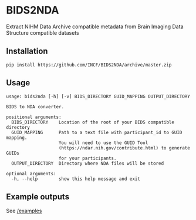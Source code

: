 # BIDS2NDA
Extract NIHM Data Archive compatible metadata from Brain Imaging Data Structure compatible datasets

## Installation


    pip install https://github.com/INCF/BIDS2NDA/archive/master.zip


## Usage

    usage: bids2nda [-h] [-v] BIDS_DIRECTORY GUID_MAPPING OUTPUT_DIRECTORY

    BIDS to NDA converter.

    positional arguments:
      BIDS_DIRECTORY    Location of the root of your BIDS compatible directory
      GUID_MAPPING      Path to a text file with participant_id to GUID mapping.
                        You will need to use the GUID Tool
                        (https://ndar.nih.gov/contribute.html) to generate GUIDs
                        for your participants.
      OUTPUT_DIRECTORY  Directory where NDA files will be stored

    optional arguments:
      -h, --help        show this help message and exit
      

## Example outputs
See [/examples](/examples)
